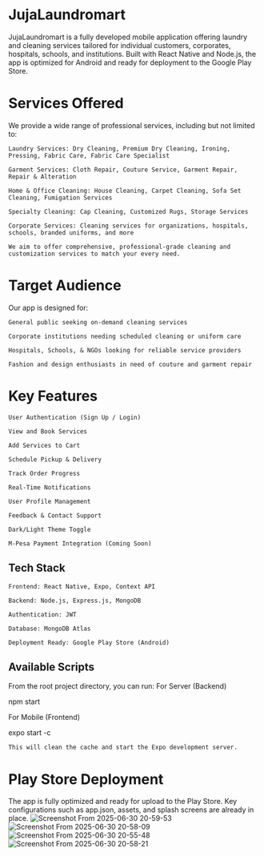 # JujaLaundromart

JujaLaundromart is a fully developed mobile application offering laundry and cleaning services tailored for individual customers, corporates, hospitals, schools, and institutions. Built with React Native and Node.js, the app is optimized for Android and ready for deployment to the Google Play Store.

# Services Offered

We provide a wide range of professional services, including but not limited to:

    Laundry Services: Dry Cleaning, Premium Dry Cleaning, Ironing, Pressing, Fabric Care, Fabric Care Specialist

    Garment Services: Cloth Repair, Couture Service, Garment Repair, Repair & Alteration

    Home & Office Cleaning: House Cleaning, Carpet Cleaning, Sofa Set Cleaning, Fumigation Services

    Specialty Cleaning: Cap Cleaning, Customized Rugs, Storage Services

    Corporate Services: Cleaning services for organizations, hospitals, schools, branded uniforms, and more

    We aim to offer comprehensive, professional-grade cleaning and customization services to match your every need.

# Target Audience

Our app is designed for:

    General public seeking on-demand cleaning services

    Corporate institutions needing scheduled cleaning or uniform care

    Hospitals, Schools, & NGOs looking for reliable service providers

    Fashion and design enthusiasts in need of couture and garment repair

# Key Features

    User Authentication (Sign Up / Login)

    View and Book Services

    Add Services to Cart

    Schedule Pickup & Delivery

    Track Order Progress

    Real-Time Notifications

    User Profile Management

    Feedback & Contact Support

    Dark/Light Theme Toggle

    M-Pesa Payment Integration (Coming Soon)

## Tech Stack

    Frontend: React Native, Expo, Context API

    Backend: Node.js, Express.js, MongoDB

    Authentication: JWT

    Database: MongoDB Atlas

    Deployment Ready: Google Play Store (Android)

## Available Scripts

From the root project directory, you can run:
For Server (Backend)

npm start

For Mobile (Frontend)

expo start -c

    This will clean the cache and start the Expo development server.

# Play Store Deployment

The app is fully optimized and ready for upload to the Play Store. Key configurations such as app.json, assets, and splash screens are already in place.
![Screenshot From 2025-06-30 20-59-53](https://github.com/user-attachments/assets/6c37f097-fa90-4148-8259-eae29235ea1a)
![Screenshot From 2025-06-30 20-58-09](https://github.com/user-attachments/assets/95ef3ba8-f4c5-46a5-adfd-774ef4ae65f3)
![Screenshot From 2025-06-30 20-55-48](https://github.com/user-attachments/assets/31f1999c-d095-4037-867c-d5c83ed716fb)
![Screenshot From 2025-06-30 20-58-21](https://github.com/user-attachments/assets/95357a83-278b-40b6-bcfe-483a92c07081)



